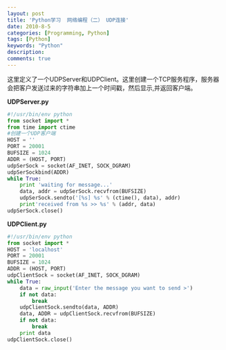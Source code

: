 ```yaml
---
layout: post
title: 'Python学习  网络编程（二） UDP连接'
date: 2010-8-5
categories: [Programming, Python]
tags: [Python]
keywords: "Python"
description: 
comments: true
---
```

这里定义了一个UDPServer和UDPClient。这里创建一个TCP服务程序，服务器会把客户发送过来的字符串加上一个时间戳，然后显示,并返回客户端。

**UDPServer.py**

``` python 
#!/usr/bin/env python
from socket import *
from time import ctime
#创建一个UDP客户端
HOST = ''
PORT = 20001
BUFSIZE = 1024
ADDR = (HOST, PORT)
udpSerSock = socket(AF_INET, SOCK_DGRAM)
udpSerSockbind(ADDR)
while True:
    print 'waiting for message...'
    data, addr = udpSerSock.recvfrom(BUFSIZE)
    udpSerSock.sendto('[%s] %s' % (ctime(), data), addr)
    print'received from %s >> %s' % (addr, data)
udpSerSock.close()
```

**UDPClient.py**

``` python
#!/usr/bin/env python
from socket import *
HOST = 'localhost'
PORT = 20001
BUFSIZE = 1024
ADDR = (HOST, PORT)
udpClientSock = socket(AF_INET, SOCK_DGRAM)
while True:
    data = raw_input('Enter the message you want to send >')
    if not data:
        break
    udpClientSock.sendto(data, ADDR)
    data, ADDR = udpClientSock.recvfrom(BUFSIZE)
    if not data:
        break
    print data
udpClientSock.close()
```


